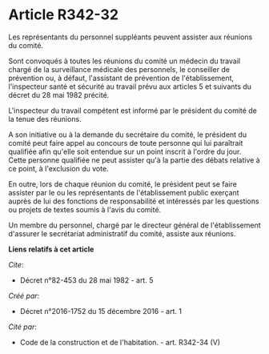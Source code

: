 # Article R342-32

Les représentants du personnel suppléants peuvent assister aux réunions du comité. 

Sont convoqués à toutes les réunions du comité un médecin du travail chargé de la surveillance médicale des personnels, le
conseiller de prévention ou, à défaut, l'assistant de prévention de l'établissement, l'inspecteur santé et sécurité au
travail prévu aux articles 5 et suivants du décret du 28 mai 1982 précité. 

L'inspecteur du travail compétent est informé par le président du comité de la tenue des réunions. 

A son initiative ou à la demande du secrétaire du comité, le président du comité peut faire appel au concours de toute
personne qui lui paraîtrait qualifiée afin qu'elle soit entendue sur un point inscrit à l'ordre du jour. Cette personne
qualifiée ne peut assister qu'à la partie des débats relative à ce point, à l'exclusion du vote. 

En outre, lors de chaque réunion du comité, le président peut se faire assister par le ou les représentants de
l'établissement public exerçant auprès de lui des fonctions de responsabilité et intéressés par les questions ou projets de
textes soumis à l'avis du comité. 

Un membre du personnel, chargé par le directeur général de l'établissement d'assurer le secrétariat administratif du comité,
assiste aux réunions.

**Liens relatifs à cet article**

_Cite_:

  - Décret n°82-453 du 28 mai 1982 - art. 5

_Créé par_:

  - Décret n°2016-1752 du 15 décembre 2016 - art. 1

_Cité par_:

  - Code de la construction et de l'habitation. - art. R342-34 (V)

